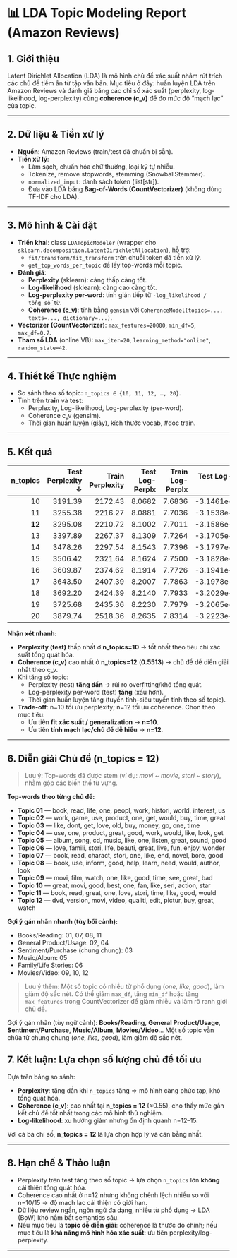 # 📊 LDA Topic Modeling Report (Amazon Reviews)

## 1. Giới thiệu

Latent Dirichlet Allocation (LDA) là mô hình chủ đề xác suất nhằm rút trích các chủ đề tiềm ẩn từ tập văn bản. Mục tiêu ở đây: huấn luyện LDA trên Amazon Reviews và đánh giá bằng các chỉ số xác suất (perplexity, log-likelihood, log-perplexity) cùng **coherence (c_v)** để đo mức độ “mạch lạc” của topic.

---

## 2. Dữ liệu & Tiền xử lý

- **Nguồn**: Amazon Reviews (train/test đã chuẩn bị sẵn).
- **Tiền xử lý**:
  - Làm sạch, chuẩn hóa chữ thường, loại ký tự nhiễu.
  - Tokenize, remove stopwords, stemming (SnowballStemmer).
  - `normalized_input`: danh sách token (list[str]).
  - Đưa vào LDA bằng **Bag-of-Words (CountVectorizer)** (không dùng TF-IDF cho LDA).

---

## 3. Mô hình & Cài đặt

- **Triển khai**: class `LDATopicModeler` (wrapper cho `sklearn.decomposition.LatentDirichletAllocation`), hỗ trợ:
  - `fit/transform/fit_transform` trên chuỗi token đã tiền xử lý.
  - `get_top_words_per_topic` để lấy top-words mỗi topic.
- **Đánh giá**:
  - **Perplexity** (sklearn): càng thấp càng tốt.
  - **Log-likelihood** (sklearn): càng cao càng tốt.
  - **Log-perplexity per-word**: tính gián tiếp từ `-log_likelihood / tổng_số_từ`.
  - **Coherence (c_v)**: tính bằng `gensim` với `CoherenceModel(topics=..., texts=..., dictionary=...)`.
- **Vectorizer (CountVectorizer)**: `max_features=20000`, `min_df=5`, `max_df=0.7`.
- **Tham số LDA** (online VB): `max_iter=20`, `learning_method="online"`, `random_state=42`.

---

## 4. Thiết kế Thực nghiệm

- So sánh theo số topic: `n_topics ∈ {10, 11, 12, …, 20}`.
- Tính trên **train** và **test**:
  - Perplexity, Log-likelihood, Log-perplexity (per-word).
  - Coherence c_v (gensim).
  - Thời gian huấn luyện (giây), kích thước vocab, #doc train.

---

## 5. Kết quả

| n_topics | Test Perplexity ↓ | Train Perplexity | Test Log-Perplx | Train Log-Perplx | Test Log-Lik ↑ | Train Log-Lik ↑ | Coherence c_v ↑ | Fit (s) | Vocab | #Train docs |
| -------: | ----------------: | ---------------: | --------------: | ---------------: | -------------: | --------------: | :-------------: | ------: | ----: | ----------: |
|       10 |           3191.39 |          2172.43 |          8.0682 |           7.6836 |    -3.1461e+06 |     -3.0038e+07 |   **0.5075**    |  570.78 | 20000 |      100000 |
|       11 |           3255.38 |          2216.27 |          8.0881 |           7.7036 |    -3.1538e+06 |     -3.0116e+07 |     0.5029      |  575.62 | 20000 |      100000 |
|   **12** |           3295.08 |          2210.72 |          8.1002 |           7.7011 |    -3.1586e+06 |     -3.0106e+07 |   **0.5513**    |  557.73 | 20000 |      100000 |
|       13 |           3397.89 |          2267.37 |          8.1309 |           7.7264 |    -3.1705e+06 |     -3.0205e+07 |     0.5327      |  583.37 | 20000 |      100000 |
|       14 |           3478.26 |          2297.54 |          8.1543 |           7.7396 |    -3.1797e+06 |     -3.0257e+07 |     0.5070      |  601.41 | 20000 |      100000 |
|       15 |           3506.42 |          2321.64 |          8.1624 |           7.7500 |    -3.1828e+06 |     -3.0297e+07 |     0.5452      |  585.10 | 20000 |      100000 |
|       16 |           3609.87 |          2374.62 |          8.1914 |           7.7726 |    -3.1941e+06 |     -3.0386e+07 |     0.4978      |  630.74 | 20000 |      100000 |
|       17 |           3643.50 |          2407.39 |          8.2007 |           7.7863 |    -3.1978e+06 |     -3.0439e+07 |     0.4934      |  599.72 | 20000 |      100000 |
|       18 |           3692.20 |          2424.39 |          8.2140 |           7.7933 |    -3.2029e+06 |     -3.0467e+07 |     0.4917      |  655.47 | 20000 |      100000 |
|       19 |           3725.68 |          2435.36 |          8.2230 |           7.7979 |    -3.2065e+06 |     -3.0484e+07 |     0.5015      |  664.37 | 20000 |      100000 |
|       20 |           3879.74 |          2518.36 |          8.2635 |           7.8314 |    -3.2223e+06 |     -3.0615e+07 |     0.5099      |  696.07 | 20000 |      100000 |

**Nhận xét nhanh:**

- **Perplexity (test)** thấp nhất ở **n_topics=10** → tốt nhất theo tiêu chí xác suất tổng quát hóa.
- **Coherence (c_v)** cao nhất ở **n_topics=12** (**0.5513**) → chủ đề dễ diễn giải nhất theo c_v.
- Khi tăng số topic:
  - Perplexity (test) **tăng dần** → rủi ro overfitting/khó tổng quát.
  - Log-perplexity per-word (test) **tăng** (xấu hơn).
  - Thời gian huấn luyện tăng (tuyến tính–siêu tuyến tính theo số topic).
- **Trade-off**: n=10 tối ưu perplexity; n=12 tối ưu coherence. Chọn theo mục tiêu:
  - Ưu tiên **fit xác suất / generalization** → **n=10**.
  - Ưu tiên **tính mạch lạc/chủ đề dễ hiểu** → **n=12**.

---

## 6. Diễn giải Chủ đề (n_topics = 12)

> Lưu ý: Top-words đã được stem (ví dụ: _movi_ ~ _movie_, _stori_ ~ _story_), nhằm gộp các biến thể từ vựng.

**Top-words theo từng chủ đề:**

- **Topic 01** — book, read, life, one, peopl, work, histori, world, interest, us
- **Topic 02** — work, game, use, product, one, get, would, buy, time, great
- **Topic 03** — like, dont, get, love, old, buy, money, go, one, time
- **Topic 04** — use, one, product, great, good, work, would, like, look, get
- **Topic 05** — album, song, cd, music, like, one, listen, great, sound, good
- **Topic 06** — love, famili, stori, life, beauti, great, live, fun, enjoy, wonder
- **Topic 07** — book, read, charact, stori, one, like, end, novel, bore, good
- **Topic 08** — book, use, inform, good, help, learn, need, would, author, look
- **Topic 09** — movi, film, watch, one, like, good, time, see, great, bad
- **Topic 10** — great, movi, good, best, one, fan, like, seri, action, star
- **Topic 11** — book, read, great, one, love, stori, time, like, good, would
- **Topic 12** — dvd, version, movi, video, qualiti, edit, pictur, buy, great, watch

**Gợi ý gán nhãn nhanh (tùy bối cảnh):**

- Books/Reading: 01, 07, 08, 11
- General Product/Usage: 02, 04
- Sentiment/Purchase (chung chung): 03
- Music/Album: 05
- Family/Life Stories: 06
- Movies/Video: 09, 10, 12

> Lưu ý thêm: Một số topic có nhiều từ phổ dụng (_one, like, good_), làm giảm độ sắc nét. Có thể giảm `max_df`, tăng `min_df` hoặc tăng `max_features` trong CountVectorizer để giảm nhiễu và làm rõ ranh giới chủ đề.

Gợi ý gán nhãn (tùy ngữ cảnh): **Books/Reading**, **General Product/Usage**, **Sentiment/Purchase**, **Music/Album**, **Movies/Video**… Một số topic vẫn chứa từ chung chung (_one, like, good_), làm giảm độ sắc nét.

## 7. Kết luận: Lựa chọn số lượng chủ đề tối ưu

Dựa trên bảng so sánh:

- **Perplexity**: tăng dần khi `n_topics` tăng ⇒ mô hình càng phức tạp, khó tổng quát hóa.
- **Coherence (c_v)**: cao nhất tại **n_topics = 12** (≈0.55), cho thấy mức gắn kết chủ đề tốt nhất trong các mô hình thử nghiệm.
- **Log-likelihood**: xu hướng giảm nhưng ổn định quanh n=12–15.

Với cả ba chỉ số, **n_topics = 12** là lựa chọn hợp lý và cân bằng nhất.

---

## 8. Hạn chế & Thảo luận

- Perplexity trên test tăng theo số topic → lựa chọn `n_topics` lớn **không** cải thiện tổng quát hóa.
- Coherence cao nhất ở n=12 nhưng không chênh lệch nhiều so với n=10/15 → độ mạch lạc cải thiện có giới hạn.
- Dữ liệu review ngắn, ngôn ngữ đa dạng, nhiều từ phổ dụng → LDA (BoW) khó nắm bắt semantics sâu.
- Nếu mục tiêu là **topic dễ diễn giải**: coherence là thước đo chính; nếu mục tiêu là **khả năng mô hình hóa xác suất**: ưu tiên perplexity/log-perplexity.

---
